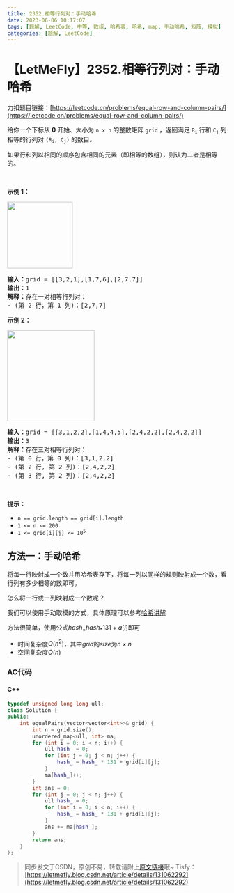 ```yaml
---
title: 2352.相等行列对：手动哈希
date: 2023-06-06 10:17:07
tags: [题解, LeetCode, 中等, 数组, 哈希表, 哈希, map, 手动哈希, 矩阵, 模拟]
categories: [题解, LeetCode]
---
```


# 【LetMeFly】2352.相等行列对：手动哈希

力扣题目链接：[https://leetcode.cn/problems/equal-row-and-column-pairs/](https://leetcode.cn/problems/equal-row-and-column-pairs/)

<p>给你一个下标从 <strong>0</strong> 开始、大小为 <code>n x n</code> 的整数矩阵 <code>grid</code> ，返回满足 <code>R<sub>i</sub></code><em> </em>行和<em> </em><code>C<sub>j</sub></code><em> </em>列相等的行列对<em> </em><code>(R<sub>i</sub>, C<sub>j</sub>)</code><em> </em>的数目<em>。</em></p>

<p>如果行和列以相同的顺序包含相同的元素（即相等的数组），则认为二者是相等的。</p>

<p>&nbsp;</p>

<p><strong>示例 1：</strong></p>

<p><img alt="" src="https://assets.leetcode.com/uploads/2022/06/01/ex1.jpg" style="width: 150px; height: 153px;" /></p>

<pre>
<strong>输入：</strong>grid = [[3,2,1],[1,7,6],[2,7,7]]
<strong>输出：</strong>1
<strong>解释：</strong>存在一对相等行列对：
- (第 2 行，第 1 列)：[2,7,7]
</pre>

<p><strong>示例 2：</strong></p>

<p><img alt="" src="https://assets.leetcode.com/uploads/2022/06/01/ex2.jpg" style="width: 200px; height: 209px;" /></p>

<pre>
<strong>输入：</strong>grid = [[3,1,2,2],[1,4,4,5],[2,4,2,2],[2,4,2,2]]
<strong>输出：</strong>3
<strong>解释：</strong>存在三对相等行列对：
- (第 0 行，第 0 列)：[3,1,2,2]
- (第 2 行, 第 2 列)：[2,4,2,2]
- (第 3 行, 第 2 列)：[2,4,2,2]
</pre>

<p>&nbsp;</p>

<p><strong>提示：</strong></p>

<ul>
	<li><code>n == grid.length == grid[i].length</code></li>
	<li><code>1 &lt;= n &lt;= 200</code></li>
	<li><code>1 &lt;= grid[i][j] &lt;= 10<sup>5</sup></code></li>
</ul>


    
## 方法一：手动哈希

将每一行映射成一个数并用哈希表存下，将每一列以同样的规则映射成一个数，看行列有多少相等的数即可。

怎么将一行或一列映射成一个数呢？

我们可以使用手动取模的方式，具体原理可以参考[哈希讲解](https://letmefly.blog.csdn.net/article/details/116560539)

方法很简单，使用公式$hash_ = hash_ * 131 + a[i]$即可

+ 时间复杂度$O(n^2)$，其中$grid$的$size$为$n\times n$
+ 空间复杂度$O(n)$

### AC代码

#### C++

```cpp
typedef unsigned long long ull;
class Solution {
public:
    int equalPairs(vector<vector<int>>& grid) {
        int n = grid.size();
        unordered_map<ull, int> ma;
        for (int i = 0; i < n; i++) {
            ull hash_ = 0;
            for (int j = 0; j < n; j++) {
                hash_ = hash_ * 131 + grid[i][j];
            }
            ma[hash_]++;
        }
        int ans = 0;
        for (int j = 0; j < n; j++) {
            ull hash_ = 0;
            for (int i = 0; i < n; i++) {
                hash_ = hash_ * 131 + grid[i][j];
            }
            ans += ma[hash_];
        }
        return ans;
    }
};
```

> 同步发文于CSDN，原创不易，转载请附上[原文链接](https://blog.letmefly.xyz/2023/06/06/LeetCode%202352.%E7%9B%B8%E7%AD%89%E8%A1%8C%E5%88%97%E5%AF%B9/)哦~
> Tisfy：[https://letmefly.blog.csdn.net/article/details/131062292](https://letmefly.blog.csdn.net/article/details/131062292)
